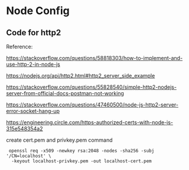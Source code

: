 # Node Config

## Code for http2

Reference:

<https://stackoverflow.com/questions/58818303/how-to-implement-and-use-http-2-in-node-js>

<https://nodejs.org/api/http2.html#http2_server_side_example>

<https://stackoverflow.com/questions/55828540/simple-http2-nodejs-server-from-official-docs-postman-not-working>

<https://stackoverflow.com/questions/47460500/node-js-http2-server-error-socket-hang-up>

<https://engineering.circle.com/https-authorized-certs-with-node-js-315e548354a2>

create cert.pem and privkey.pem command

```bash/shell
 openssl req -x509 -newkey rsa:2048 -nodes -sha256 -subj '/CN=localhost' \
  -keyout localhost-privkey.pem -out localhost-cert.pem
```

